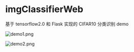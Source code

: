 # imgClassifierWeb
基于 tensorflow2.0 和 Flask 实现的 CIFAR10 分类识别 demo

![demo1.png](https://github.com/wangjibao/imgClassifierWeb/blob/master/static/demo1.png)

![demo2.png](https://github.com/wangjibao/imgClassifierWeb/blob/master/static/demo2.png)

